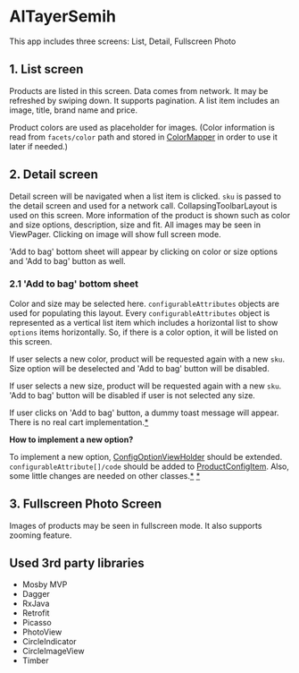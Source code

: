 # AlTayerSemih

This app includes three screens: List, Detail, Fullscreen Photo

## 1. List screen
Products are listed in this screen. Data comes from network. It may be refreshed 
by swiping down. It supports pagination. A list item includes an image, title, brand name and price. 

Product colors are used as placeholder for images. 
(Color information is read from `facets/color` path and stored in [ColorMapper](https://github.com/sembozdemir/AlTayerSemih/blob/master/app/src/main/java/com/sembozdemir/altayersemih/util/ColorMapperImpl.kt)
in order to use it later if needed.)

## 2. Detail screen
Detail screen will be navigated when a list item is clicked. `sku` is passed to the detail screen and used for a network call. 
CollapsingToolbarLayout is used on this screen. More information of the product is shown such as
color and size options, description, size and fit. All images may be seen in ViewPager. 
Clicking on image will show full screen mode.

'Add to bag' bottom sheet will appear by clicking on color or size options and 'Add to bag' button as well. 

### 2.1 'Add to bag' bottom sheet
Color and size may be selected here. `configurableAttributes` objects are used for populating this layout. 
Every `configurableAttributes` object is represented as a vertical list item which includes a horizontal list 
to show `options` items horizontally. So, if there is a color option, it will be listed on this screen. 

If user selects a new color, product will be requested again with a new `sku`. Size option will be deselected 
and 'Add to bag' button will be disabled.

If user selects a new size, product will be requested again with a new `sku`. 'Add to bag' button will be disabled if user is not selected any size.

If user clicks on 'Add to bag' button, a dummy toast message will appear. There is no real cart implementation.[*](https://github.com/sembozdemir/AlTayerSemih/blob/master/app/src/main/java/com/sembozdemir/altayersemih/ui/detail/addtobag/AddToBagDialogFragment.kt#L68)

**How to implement a new option?**

To implement a new option, [ConfigOptionViewHolder](https://github.com/sembozdemir/AlTayerSemih/blob/master/app/src/main/java/com/sembozdemir/altayersemih/ui/detail/addtobag/ConfigOptionViewHolder.kt)
should be extended. `configurableAttribute[]/code` should be added to [ProductConfigItem](https://github.com/sembozdemir/AlTayerSemih/blob/master/app/src/main/java/com/sembozdemir/altayersemih/ui/detail/addtobag/ProductConfigItem.kt#L17).
Also, some little changes are needed on other classes.[*](https://github.com/sembozdemir/AlTayerSemih/blob/master/app/src/main/java/com/sembozdemir/altayersemih/ui/detail/addtobag/ProductConfigItemViewHolder.kt#L29)
[*](https://github.com/sembozdemir/AlTayerSemih/blob/master/app/src/main/java/com/sembozdemir/altayersemih/ui/detail/addtobag/ConfigOptionsRecyclerAdapter.kt#L27)

## 3. Fullscreen Photo Screen
Images of products may be seen in fullscreen mode. It also supports
zooming feature.

## Used 3rd party libraries
- Mosby MVP
- Dagger
- RxJava
- Retrofit
- Picasso
- PhotoView
- CircleIndicator
- CircleImageView
- Timber
